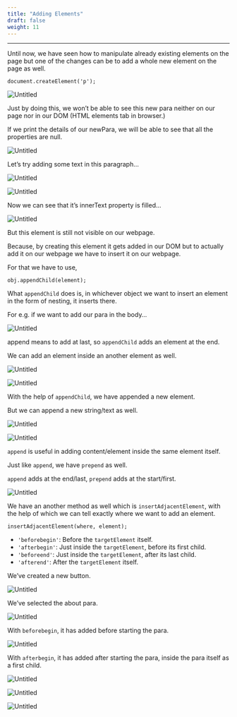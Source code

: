 ```yaml
---
title: "Adding Elements"
draft: false
weight: 11
---
```


---

Until now, we have seen how to manipulate already existing elements on the page but one of the changes can be to add a whole new element on the page as well.

`document.createElement('p');`

![Untitled](../../../../images/notes/AddElements/1.png)

Just by doing this, we won’t be able to see this new para neither on our page nor in our DOM (HTML elements tab in browser.)

If we print the details of our newPara, we will be able to see that all the properties are null.

![Untitled](../../../../images/notes/AddElements/2.png)

Let’s try adding some text in this paragraph…

![Untitled](../../../../images/notes/AddElements/3.png)

![Untitled](../../../../images/notes/AddElements/4.png)

Now we can see that it’s innerText property is filled…

![Untitled](../../../../images/notes/AddElements/5.png)

But this element is still not visible on our webpage.

Because, by creating this element it gets added in our DOM but to actually add it on our webpage we have to insert it on our webpage.

For that we have to use,

`obj.appendChild(element);`

What `appendChild` does is, in whichever object we want to insert an element in the form of nesting, it inserts there.

For e.g. if we want to add our para in the body…

![Untitled](../../../../images/notes/AddElements/6.png)

append means to add at last, so `appendChild` adds an element at the end.

We can add an element inside an another element as well.

![Untitled](../../../../images/notes/AddElements/7.png)

![Untitled](../../../../images/notes/AddElements/8.png)

With the help of `appendChild`, we have appended a new element.

But we can append a new string/text as well.

![Untitled](../../../../images/notes/AddElements/9.png)

![Untitled](../../../../images/notes/AddElements/10.png)

`append` is useful in adding content/element inside the same element itself.

Just like `append`, we have `prepend` as well.

`append` adds at the end/last, `prepend` adds at the start/first.

![Untitled](../../../../images/notes/AddElements/11.png)

We have an another method as well which is `insertAdjacentElement`, with the help of which we can tell exactly where we want to add an element.

`insertAdjacentElement(where, element);`

- `'beforebegin'`: Before the `targetElement` itself.
- `'afterbegin'`: Just inside the `targetElement`, before its first child.
- `'beforeend'`: Just inside the `targetElement`, after its last child.
- `'afterend'`: After the `targetElement` itself.

We’ve created a new button.

![Untitled](../../../../images/notes/AddElements/12.png)

We’ve selected the about para.

![Untitled](../../../../images/notes/AddElements/13.png)

With `beforebegin`, it has added before starting the para.

![Untitled](../../../../images/notes/AddElements/14.png)

With `afterbegin`, it has added after starting the para, inside the para itself as a first child.

![Untitled](../../../../images/notes/AddElements/15.png)

![Untitled](../../../../images/notes/AddElements/16.png)

![Untitled](../../../../images/notes/AddElements/17.png)